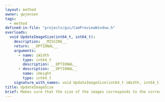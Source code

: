 ```yaml
---
layout: method
owner: gwjensen
tags:
  - method
defined-in-file: "projects/gui/CamPreviewWindow.h"
overloads:
  void UpdateImageSize(int64_t, int64_t):
    description: __MISSING__
    return: __OPTIONAL__
    arguments:
      - name: iWidth
        type: int64_t
        description: __OPTIONAL__
      - description: __OPTIONAL__
        name: iHeight
        type: int64_t
    signature_with_names: void UpdateImageSize(int64_t iWidth, int64_t iHeight)
title: UpdateImageSize
brief: Makes sure that the size of the images corresponds to the correct size. Between experiments the resolution of the cameras could change, so this forces the windows to update at the next available moment.
---
```

